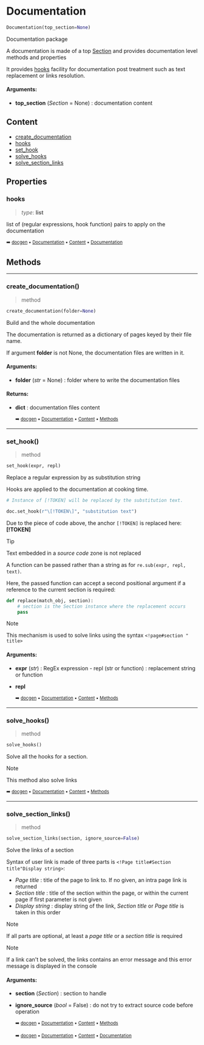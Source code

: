 # Documentation

``` python
Documentation(top_section=None)
```

Documentation package

A documentation is made of a top [Section](docum-section.md#section) and provides documentation level
methods and properties

It provides [hooks](docum-documentation.md#hooks) facility for documentation post treatment such as text replacement
or links resolution.

#### Arguments:
- **top_section** (_Section_ = None) : documentation content

## Content

- [create_documentation](docum-documentation.md#create_documentation)
- [hooks](docum-documentation.md#hooks)
- [set_hook](docum-documentation.md#set_hook)
- [solve_hooks](docum-documentation.md#solve_hooks)
- [solve_section_links](docum-documentation.md#solve_section_links)

## Properties



### hooks

> _type_: **list**
>

list of (regular expressions, hook function) pairs to apply on the documentation

  <sub>:arrow_right: [docgen](index.md#docgen) :black_small_square: [Documentation](docum-documentation.md#documentation) :black_small_square: [Content](docum-documentation.md#content) :black_small_square: [Documentation](docum-documentation.md#documentation)</sub>

## Methods



----------
### create_documentation()

> method

``` python
create_documentation(folder=None)
```

Build and the whole documentation

The documentation is returned as a dictionary of pages keyed
by their file name.

If argument **folder** is not None, the documentation files are written
in it.

#### Arguments:
- **folder** (_str_ = None) : folder where to write the documentation files



#### Returns:
- **dict** : documentation files content

  <sub>:arrow_right: [docgen](index.md#docgen) :black_small_square: [Documentation](docum-documentation.md#documentation) :black_small_square: [Content](docum-documentation.md#content) :black_small_square: [Methods](docum-documentation.md#methods)</sub>

----------
### set_hook()

> method

``` python
set_hook(expr, repl)
```

Replace a regular expression by as substitution string

Hooks are applied to the documentation at cooking time.

``` python
# Instance of [!TOKEN] will be replaced by the substitution text.

doc.set_hook(r"\[!TOKEN\]", "substitution text")
```

Due to the piece of code above, the anchor `[!TOKEN]` is replaced here: **[!TOKEN]**

> [!tIP]
> Text embedded in a _source code_ zone is not replaced

A function can be passed rather than a string as for `re.sub(expr, repl, text)`.

Here, the passed function can accept a second positional argument if a reference
to the current section is required:

``` python
def replace(match_obj, section):
    # section is the Section instance where the replacement occurs
    pass
```

> [!NOTE]
> This mechanism is used to solve links using the syntax `<!page#section " title>`

#### Arguments:
- **expr** (_str_) : RegEx expression - repl (str or function) : replacement string or function
- **repl**

  <sub>:arrow_right: [docgen](index.md#docgen) :black_small_square: [Documentation](docum-documentation.md#documentation) :black_small_square: [Content](docum-documentation.md#content) :black_small_square: [Methods](docum-documentation.md#methods)</sub>

----------
### solve_hooks()

> method

``` python
solve_hooks()
```

Solve all the hooks for a section.

> [!NOTE]
> This method also solve links

  <sub>:arrow_right: [docgen](index.md#docgen) :black_small_square: [Documentation](docum-documentation.md#documentation) :black_small_square: [Content](docum-documentation.md#content) :black_small_square: [Methods](docum-documentation.md#methods)</sub>

----------
### solve_section_links()

> method

``` python
solve_section_links(section, ignore_source=False)
```

Solve the links of a section

Syntax of user link is made of three parts is
`<!Page title#Section title"Display string>`:
- _Page title_ : title of the page to link to. If no given,
  an intra page link is returned
- _Section title_ : title of the section within the page, or
  within the current page if first parameter is not given
- _Display string_ : display string of the link, _Section title_ or
  _Page title_ is taken in this order
 
> [!NOTE]
> If all parts are optional, at least a _page title_ or a _section title_ is required

> [!NOTE]
> If a link can't be solved, the links contains an error message and this error
  message is displayed in the console

#### Arguments:
- **section** (_Section_) : section to handle
- **ignore_source** (_bool_ = False) : do not try to extract source code before operation

  <sub>:arrow_right: [docgen](index.md#docgen) :black_small_square: [Documentation](docum-documentation.md#documentation) :black_small_square: [Content](docum-documentation.md#content) :black_small_square: [Methods](docum-documentation.md#methods)</sub>

  <sub>:arrow_right: [docgen](index.md#docgen) :black_small_square: [Documentation](docum-documentation.md#documentation) :black_small_square: [Content](docum-documentation.md#content) :black_small_square: [Documentation](docum-documentation.md#documentation)</sub>